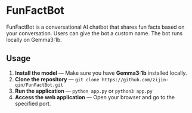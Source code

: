 # FunFactBot
FunFactBot is a conversational AI chatbot that shares fun facts based on your conversation. Users can give the bot a custom name. The bot runs locally on Gemma3:1b.

## Usage
1. **Install the model** — Make sure you have **Gemma3:1b** installed locally.  
2. **Clone the repository** — `git clone https://github.com/zijin-qin/FunFactBot.git`  
3. **Run the application** — `python app.py` or `python3 app.py`  
4. **Access the web application** — Open your browser and go to the specified port.

